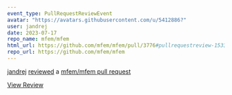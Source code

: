 ```yaml
---
event_type: PullRequestReviewEvent
avatar: "https://avatars.githubusercontent.com/u/5412886?"
user: jandrej
date: 2023-07-17
repo_name: mfem/mfem
html_url: https://github.com/mfem/mfem/pull/3776#pullrequestreview-1533063394
repo_url: https://github.com/mfem/mfem
---
```


<a href='https://github.com/jandrej' target='_blank'>jandrej</a> <a href='https://github.com/mfem/mfem/pull/3776#pullrequestreview-1533063394' target='_blank'>reviewed</a> a <a href='https://github.com/mfem/mfem/pull/3776' target='_blank'>mfem/mfem pull request</a>

<small></small>

<a href='https://github.com/mfem/mfem/pull/3776#pullrequestreview-1533063394' target='_blank'>View Review</a>